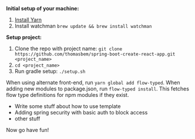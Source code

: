 __Initial setup of your machine:__
1. [Install Yarn](https://yarnpkg.com/lang/en/docs/install/)
2. Install watchman `brew update && brew install watchman`


__Setup project:__
1. Clone the repo with project name: `git clone https://github.com/thomasbem/spring-boot-create-react-app.git <project_name>`
2. `cd <project_name>`
3. Run gradle setup: `./setup.sh`


When using alternate front-end, run `yarn global add flow-typed`. When adding new modules to package.json, run `flow-typed install`.
This fetches flow type definitions for npm modules if they exist.

- Write some stuff about how to use template
- Adding spring security with basic auth to block access
- other stuff

Now go have fun!

